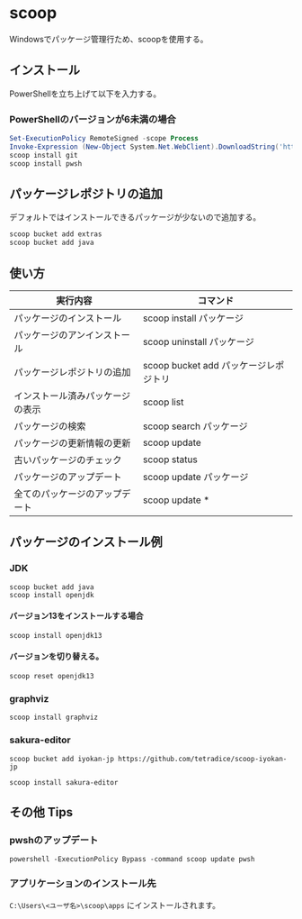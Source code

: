 # scoop

Windowsでパッケージ管理行ため、scoopを使用する。

## インストール
PowerShellを立ち上げて以下を入力する。
### PowerShellのバージョンが6未満の場合
```powershell
Set-ExecutionPolicy RemoteSigned -scope Process
Invoke-Expression (New-Object System.Net.WebClient).DownloadString('https://get.scoop.sh')
scoop install git
scoop install pwsh
```

## パッケージレポジトリの追加
デフォルトではインストールできるパッケージが少ないので追加する。
```powershell
scoop bucket add extras
scoop bucket add java
```

## 使い方
| 実行内容 | コマンド |
| ---- | ---- |
| パッケージのインストール | scoop install パッケージ |
| パッケージのアンインストール | scoop uninstall パッケージ | 
| パッケージレポジトリの追加 | scoop bucket add パッケージレポジトリ |
| インストール済みパッケージの表示 | scoop list |
| パッケージの検索 | scoop search パッケージ |
| パッケージの更新情報の更新 | scoop update |
| 古いパッケージのチェック | scoop status |
| パッケージのアップデート | scoop update パッケージ |
| 全てのパッケージのアップデート | scoop update * |

## パッケージのインストール例
### JDK
```
scoop bucket add java
scoop install openjdk
```

#### バージョン13をインストールする場合
```
scoop install openjdk13
```
####  バージョンを切り替える。
```
scoop reset openjdk13
```
### graphviz
```
scoop install graphviz
```

### sakura-editor
```
scoop bucket add iyokan-jp https://github.com/tetradice/scoop-iyokan-jp

scoop install sakura-editor
```

## その他 Tips
### pwshのアップデート
```
powershell -ExecutionPolicy Bypass -command scoop update pwsh
```

### アプリケーションのインストール先
`C:\Users\<ユーザ名>\scoop\apps` にインストールされます。

